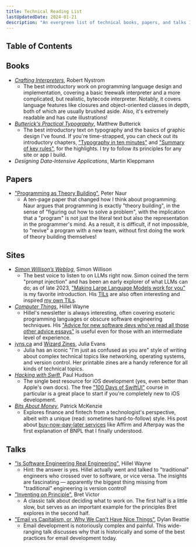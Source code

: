 ```yaml
---
title: Technical Reading List
lastUpdatedDate: 2024-01-21
description: "An evergreen list of technical books, papers, and talks I love."
---
```


## Table of Contents

## Books

- [*Crafting Interpreters*](https://www.craftinginterpreters.com), Robert Nystrom
  - The best introductory work on programming language design and implementation, covering a basic treewalk interpreter and a more complicated, but realistic, bytecode interpreter. Notably, it covers language features like closures and object-oriented classes in depth, both of which are usually brushed aside. Also, it's extremely readable and has cute illustrations!
- [*Butterick's Practical Typography*](https://practicaltypography.com), Matthew Butterick
  - The best introductory text on typography and the basics of graphic design I've found. If you're time-strapped, you can check out its introductory chapters, ["Typography in ten minutes"](https://practicaltypography.com/typography-in-ten-minutes.html) and ["Summary of key rules"](https://practicaltypography.com/summary-of-key-rules.html), for the highlights. I try to follow its principles for any site or app I build.
- *Designing Data-Intensive Applications*, Martin Kleppmann

## Papers

- ["Programming as Theory Building"](https://pages.cs.wisc.edu/~remzi/Naur.pdf), Peter Naur
  - A ten-page paper that changed how I think about programming. Naur argues that programming is exactly "theory building", in the sense of "figuring out how to solve a problem", with the implication that a "program" is not just the literal text but also the representation in the programmer's mind. As a result, it is difficult, if not impossible, to "revive" a program with a new team, without first doing the work of theory building themselves!

## Sites

- [*Simon Willison’s Weblog*](https://simonwillison.net), Simon Willison
  - The best voice to listen to on LLMs right now. Simon coined the term "prompt injection" and has been an early explorer of what LLMs can do; as of late 2023, ["Making Large Language Models work for you"](https://simonwillison.net/2023/Aug/27/wordcamp-llms/) is my favorite introduction. His [TILs](https://til.simonwillison.net) are also often interesting and inspired [my own TILs](https://rwblickhan.org/technical/).
- [*Computer Things*](https://buttondown.email/hillelwayne), Hillel Wayne
  - Hillel's newsletter is always interesting, often covering esoteric programming languages or obscure software engineering techniques. His ["Advice for new software devs who've read all those other advice essays"](https://buttondown.email/hillelwayne/archive/advice-for-new-software-devs-whove-read-all-those/) is useful even for those with an intermediate level of experience.
- [jvns.ca](https://jvns.ca) and [Wizard Zines](https://wizardzines.com), Julia Evans
  - Julia has an iconic "I'm just as confused as you are" style of writing about complex technical topics like networking, operating systems, and version control. Her printable zines are a handy reference for all kinds of technical topics.
- [*Hacking with Swift*](https://www.hackingwithswift.com), Paul Hudson
  - The single best resource for iOS development (yes, even better than Apple's own docs). The free ["100 Days of SwiftUI"](https://www.hackingwithswift.com/100/swiftui) course in particular is a great place to start if you're completely new to iOS development.
- [*Bits About Money*](https://www.bitsaboutmoney.com/archive/buy-now-pay-later/), Patrick McKenzie
  - Explores finance and fintech from a technologist's perspective, albeit with a unique (read: sometimes hard-to-follow) style. His post about [buy-now-pay-later services](https://www.bitsaboutmoney.com/archive/buy-now-pay-later/) like Affirm and Afterpay was the first explanation of BNPL that I finally understood.

## Talks

- ["Is Software Engineering Real Engineering"](https://www.hillelwayne.com/talks/crossover-project/), Hillel Wayne
  - Hint: the answer is yes. Hillel actually went and talked to "traditional" engineers who crossed over to software, or vice versa. The insights are fascinating — apparently the biggest thing missing from "traditional" engineering is version control!
- ["Inventing on Principle"](https://www.youtube.com/watch?v=EGqwXt90ZqA), Bret Victor
  - A classic talk about deciding what to work on. The first half is a little slow, but serves as an important example for the principles Bret explores in the second half.
- ["Email vs Capitalism, or, Why We Can't Have Nice Things"](https://youtu.be/mrGfahzt-4Q?si=sOjj_k4eGy3k2_sc), Dylan Beattie
  - Email development is notoriously complex and painful. This wide-ranging talk discusses why that is historically and some of the best practices for email development today.